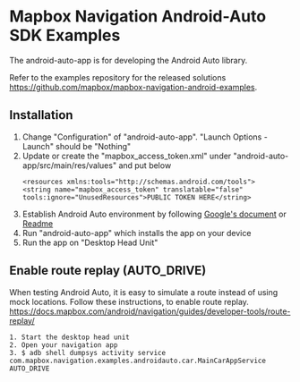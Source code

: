 # Mapbox Navigation Android-Auto SDK Examples

The android-auto-app is for developing the Android Auto library.

Refer to the examples repository for the released solutions https://github.com/mapbox/mapbox-navigation-android-examples.

## Installation

1. Change "Configuration" of "android-auto-app". "Launch Options - Launch" should be "Nothing"
1. Update or create the "mapbox_access_token.xml" under "android-auto-app/src/main/res/values" and put below
   <?xml version="1.0" encoding="utf-8"?>
       <resources xmlns:tools="http://schemas.android.com/tools">
       <string name="mapbox_access_token" translatable="false" tools:ignore="UnusedResources">PUBLIC TOKEN HERE</string>
   </resources>
1. Establish Android Auto environment by following [Google's document](https://developer.android.com/training/cars/testing) or [Readme](https://github.com/mapbox/mapbox-navigation-android-examples/blob/main/android-auto/README.md)
1. Run "android-auto-app" which installs the app on your device
1. Run the app on "Desktop Head Unit"

## Enable route replay (AUTO_DRIVE)

When testing Android Auto, it is easy to simulate a route instead of using mock locations. Follow these instructions, to enable route replay.
https://docs.mapbox.com/android/navigation/guides/developer-tools/route-replay/

```
1. Start the desktop head unit
2. Open your navigation app
3. $ adb shell dumpsys activity service com.mapbox.navigation.examples.androidauto.car.MainCarAppService AUTO_DRIVE
```
